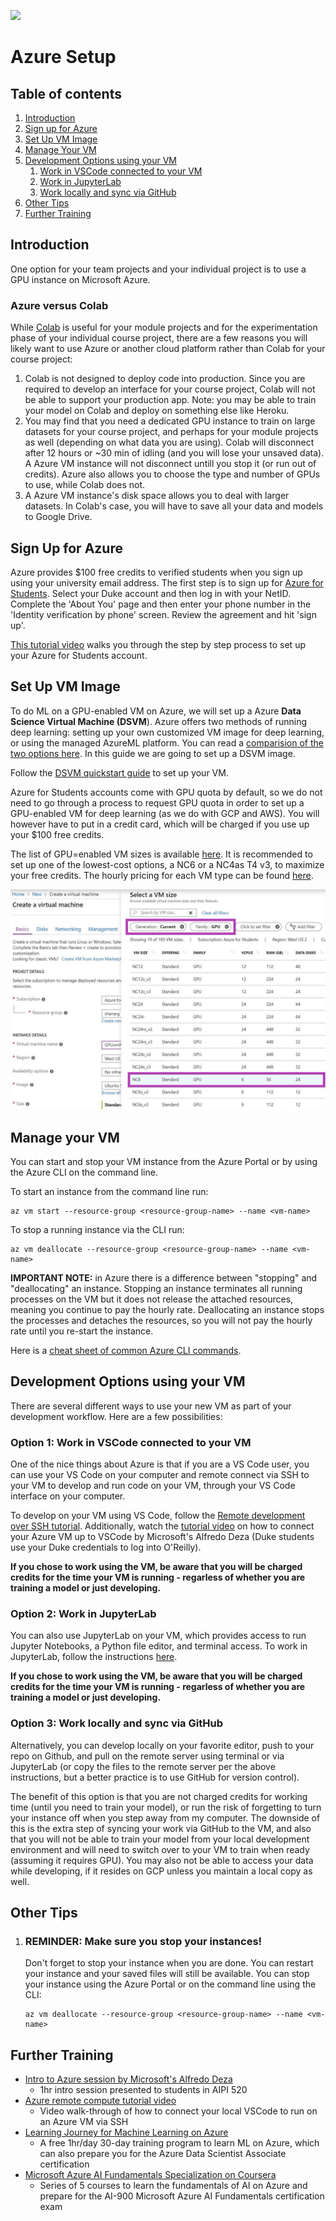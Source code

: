 ![](https://storage.googleapis.com/aipi_datasets/Duke-AIPI-Logo.png)

# Azure Setup

## Table of contents

1. [Introduction](#introduction)
2. [Sign up for Azure](#sign-up-for-azure)
3. [Set Up VM Image](#set-up-vm-image)
4. [Manage Your VM](#manage-your-vm)
4. [Development Options using your VM](#development-options-using-your-vm)
    1. [Work in VSCode connected to your VM](#option-1-work-in-vscode-connected-to-your-vm)
    2. [Work in JupyterLab](#option-2-work-in-jupyterlab)
    3. [Work locally and sync via GitHub](#option-3-work-locally-and-sync-via-github)
8. [Other Tips](#other-tips)  
9. [Further Training](#further-training)
    

## Introduction

One option for your team projects and your individual project is to use a GPU instance on Microsoft Azure. 

### Azure versus Colab

While [Colab](https://research.google.com/colaboratory/faq.html) is useful for your module projects and for the experimentation phase of your individual course project, there are a few reasons you will likely want to use Azure or another cloud platform rather than Colab for your course project:  
 1) Colab is not designed to deploy code into production.  Since you are required to develop an interface for your course project, Colab will not be able to support your production app.  Note: you may be able to train your model on Colab and deploy on something else like Heroku.  
 2) You may find that you need a dedicated GPU instance to train on large datasets for your course project, and perhaps for your module projects as well (depending on what data you are using).  Colab will disconnect after 12 hours or ~30 min of idling (and you will lose your unsaved data). A Azure VM instance will not disconnect untill you stop it (or run out of credits).  Azure also allows you to choose the type and number of GPUs to use, while Colab does not.
 3) A Azure VM instance's disk space allows you to deal with larger datasets. In Colab's case, you will have to save all your data and models to Google Drive.

## Sign Up for Azure
Azure provides $100 free credits to verified students when you sign up using your university email address.  The first step is to sign up for [Azure for Students](https://signup.azure.com/studentverification?offerType=1&correlationId=2279b21a2f344b4a9b51ab1b5b6ba481).  Select your Duke account and then log in with your NetID.  Complete the 'About You' page and then enter your phone number in the 'Identity verification by phone' screen.  Review the agreement and hit 'sign up'.  

[This tutorial video](https://www.youtube.com/watch?v=XLxqbEsJ7_I) walks you through the step by step process to set up your Azure for Students account.

## Set Up VM Image
To do ML on a GPU-enabled VM on Azure, we will set up a Azure **Data Science Virtual Machine (DSVM**).  Azure offers two methods of running deep learning: setting up your own customized VM image for deep learning, or using the managed AzureML platform.  You can read a [comparision of the two options here](https://docs.microsoft.com/en-us/azure/machine-learning/data-science-virtual-machine/overview).  In this guide we are going to set up a DSVM image.

Follow the [DSVM quickstart guide](https://docs.microsoft.com/en-us/azure/machine-learning/data-science-virtual-machine/dsvm-ubuntu-intro) to set up your VM.

Azure for Students accounts come with GPU quota by default, so we do not need to go through a process to request GPU quota in order to set up a GPU-enabled VM for deep learning (as we do with GCP and AWS).  You will however have to put in a credit card, which will be charged if you use up your $100 free credits.

The list of GPU=enabled VM sizes is available [here](https://docs.microsoft.com/en-us/azure/virtual-machines/sizes-gpu).  It is recommended to set up one of the lowest-cost options, a NC6 or a NC4as T4 v3, to maximize your free credits.  The hourly pricing for each VM type can be found [here](https://azure.microsoft.com/en-us/pricing/details/machine-learning/#pricing).

![](.img/azure_vm.jpeg)

## Manage your VM
You can start and stop your VM instance from the Azure Portal or by using the Azure CLI on the command line.

To start an instance from the command line run: 
```
az vm start --resource-group <resource-group-name> --name <vm-name>
```
To stop a running instance via the CLI run:
```
az vm deallocate --resource-group <resource-group-name> --name <vm-name>
```

**IMPORTANT NOTE:** in Azure there is a difference between "stopping" and "deallocating" an instance.  Stopping an instance terminates all running processes on the VM but it does not release the attached resources, meaning you continue to pay the hourly rate.  Deallocating an instance stops the processes and detaches the resources, so you will not pay the hourly rate until you re-start the instance.

Here is a [cheat sheet of common Azure CLI commands](https://docs.microsoft.com/en-us/azure/virtual-machines/linux/cli-manage).

## Development Options using your VM
There are several different ways to use your new VM as part of your development workflow.  Here are a few possibilities:

### Option 1: Work in VSCode connected to your VM
One of the nice things about Azure is that if you are a VS Code user, you can use your VS Code on your computer and remote connect via SSH to your VM to develop and run code on your VM, through your VS Code interface on your computer.

To develop on your VM using VS Code, follow the [Remote development over SSH tutorial](https://code.visualstudio.com/docs/remote/ssh-tutorial). Additionally, watch the [tutorial video](https://learning.oreilly.com/videos/azure-remote-compute/50126VIDEOPAIML/) on how to connect your Azure VM up to VSCode by Microsoft's Alfredo Deza (Duke students use your Duke credentials to log into O'Reilly).

**If you chose to work using the VM, be aware that you will be charged credits for the time your VM is running - regarless of whether you are training a model or just developing.** 

### Option 2: Work in JupyterLab
You can also use JupyterLab on your VM, which provides access to run Jupyter Notebooks, a Python file editor, and terminal access. To work in JupyterLab, follow the instructions [here](https://code.visualstudio.com/docs/remote/ssh-tutorial).

**If you chose to work using the VM, be aware that you will be charged credits for the time your VM is running - regarless of whether you are training a model or just developing.** 

### Option 3: Work locally and sync via GitHub
Alternatively, you can develop locally on your favorite editor, push to your repo on Github, and pull on the remote server using terminal or via JupyterLab (or copy the files to the remote server per the above instructions, but a better practice is to use GitHub for version control).

The benefit of this option is that you are not charged credits for working time (until you need to train your model), or run the risk of forgetting to turn your instance off when you step away from my computer.  The downside of this is the extra step of syncing your work via GitHub to the VM, and also that you will not be able to train your model from your local development environment and will need to switch over to your VM to train when ready (assuming it requires GPU).  You may also not be able to access your data while developing, if it resides on GCP unless you maintain a local copy as well.

## Other Tips
1) ### REMINDER: Make sure you stop your instances!
    Don't forget to stop your instance when you are done. You can restart your instance and your saved files will still be available.  You can stop your instance using the Azure Portal or on the command line using the CLI: 
    ```
    az vm deallocate --resource-group <resource-group-name> --name <vm-name>
    ```


## Further Training
- [Intro to Azure session by Microsoft's Alfredo Deza](https://duke.zoom.us/rec/play/rBr7_1y3VOxhp54LwM1aylPzcexMHr3Z83HDLbpPWrNdH5uHP6dBwulvyHgFMtiLonscdX9FQDtCd3kC.EzLULTyThz3GUpmd?continueMode=true&_x_zm_rtaid=kT4qo1VkS9akVqxg6Jr1Ew.1641172555387.fc9bc47a0470452208ff8baa8f3833ec&_x_zm_rhtaid=636)  
    - 1hr intro session presented to students in AIPI 520 
- [Azure remote compute tutorial video](https://learning.oreilly.com/videos/azure-remote-compute/50126VIDEOPAIML/)  
    - Video walk-through of how to connect your local VSCode to run on an Azure VM via SSH
- [Learning Journey for Machine Learning on Azure](https://azure.microsoft.com/mediahandler/files/resourcefiles/ml-learning-journey/Learning%20Journey%20for%20Machine%20Learning%20on%20Azure%20-%2020210208.pdf)  
    - A free 1hr/day 30-day training program to learn ML on Azure, which can also prepare you for the Azure Data Scientist Associate certification  
- [Microsoft Azure AI Fundamentals Specialization on Coursera](https://www.coursera.org/specializations/microsoft-azure-ai-900-ai-fundamentals)  
    - Series of 5 courses to learn the fundamentals of AI on Azure and prepare for the AI-900 Microsoft Azure AI Fundamentals certification exam